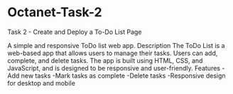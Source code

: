 # Octanet-Task-2
Task 2 - Create and Deploy a To-Do List Page

A simple and responsive ToDo list web app.
Description
The ToDo List is a web-based app that allows users to manage their tasks. Users can add, complete, and delete tasks.
The app is built using HTML, CSS, and JavaScript, and is designed to be responsive and user-friendly.
Features
-Add new tasks
-Mark tasks as complete
-Delete tasks
-Responsive design for desktop and mobile

